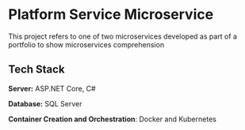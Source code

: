 # Platform Service Microservice

This project refers to one of two microservices developed as part of a portfolio to show microservices comprehension




## Tech Stack

**Server:** ASP.NET Core, C#

**Database:** SQL Server

**Container Creation and Orchestration**: Docker and Kubernetes

